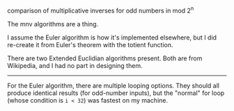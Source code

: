 comparison of multiplicative inverses for odd numbers in mod 2<sup>n</sup>

The mnv algorithms are a thing.

I assume the Euler algorithm is how it's implemented elsewhere, but I did re-create it from Euler's theorem with the totient function.

There are two Extended Euclidian algorithms present.  Both are from Wikipedia, and I had no part in designing them.

<hr/>

For the Euler algorithm, there are multiple looping options.  They should all produce identical results (for odd-number inputs), but the "normal" for loop (whose condition is `i < 32`) was fastest on my machine.
